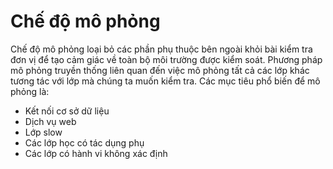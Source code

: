 # Chế độ mô phỏng 
Chế độ mô phỏng loại bỏ các phần phụ thuộc bên ngoài khỏi bài kiểm tra đơn vị để tạo cảm giác về toàn bộ môi trường được kiểm soát. Phương pháp mô phỏng truyền thống liên quan đến việc mô phỏng tất cả các lớp khác tương tác với lớp mà chúng ta muốn kiểm tra. Các mục tiêu phổ biến để mô phỏng là:
- Kết nối cơ sở dữ liệu
- Dịch vụ web
- Lớp slow
- Các lớp học có tác dụng phụ
- Các lớp có hành vi không xác định